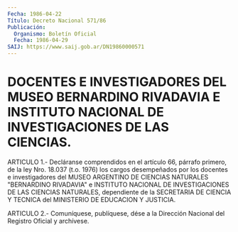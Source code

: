 ```yaml
---
Fecha: 1986-04-22
Título: Decreto Nacional 571/86
Publicación:
  Organismo: Boletín Oficial
  Fecha: 1986-04-29
SAIJ: https://www.saij.gob.ar/DN19860000571
---
```

# DOCENTES E INVESTIGADORES DEL MUSEO BERNARDINO RIVADAVIA E INSTITUTO NACIONAL DE INVESTIGACIONES DE LAS CIENCIAS.

<a id="1"></a>
ARTICULO  1.-  Decláranse  comprendidos  en  el artículo 66, párrafo  primero,  de  la  ley  Nro. 18.037 (t.o. 1976) los  cargos desempeñados por los docentes e investigadores  del MUSEO ARGENTINO DE  CIENCIAS NATURALES "BERNARDINO RIVADAVIA" e INSTITUTO  NACIONAL DE INVESTIGACIONES  DE  LAS  CIENCIAS  NATURALES, dependiente de la SECRETARIA  DE  CIENCIA  Y TECNICA del MINISTERIO  DE  EDUCACION  Y JUSTICIA.

<a id="2"></a>
ARTICULO  2.-  Comuníquese,  publíquese, dése a la Dirección Nacional del Registro Oficial y archívese.
